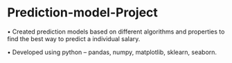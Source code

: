 # Prediction-model-Project

•	Created prediction models based on different algorithms and properties to find the best way to predict a individual salary.

•	Developed using python – pandas, numpy, matplotlib, sklearn, seaborn.
